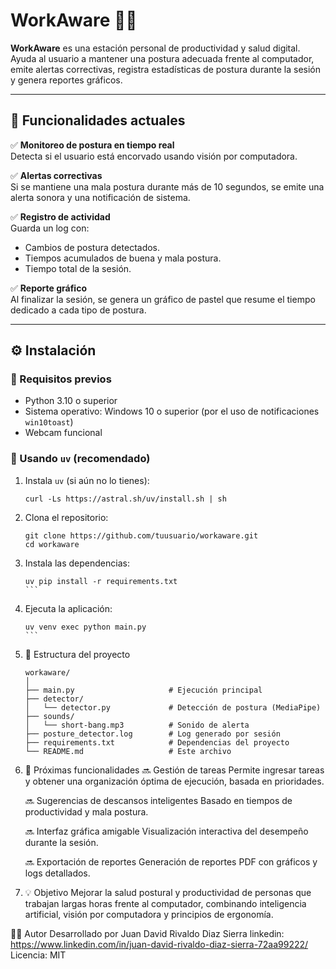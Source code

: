 # WorkAware 🧠💺

**WorkAware** es una estación personal de productividad y salud digital. Ayuda al usuario a mantener una postura adecuada frente al computador, emite alertas correctivas, registra estadísticas de postura durante la sesión y genera reportes gráficos.

---

## 📌 Funcionalidades actuales

✅ **Monitoreo de postura en tiempo real**  
Detecta si el usuario está encorvado usando visión por computadora.

✅ **Alertas correctivas**  
Si se mantiene una mala postura durante más de 10 segundos, se emite una alerta sonora y una notificación de sistema.

✅ **Registro de actividad**  
Guarda un log con:
- Cambios de postura detectados.
- Tiempos acumulados de buena y mala postura.
- Tiempo total de la sesión.

✅ **Reporte gráfico**  
Al finalizar la sesión, se genera un gráfico de pastel que resume el tiempo dedicado a cada tipo de postura.

---

## ⚙️ Instalación

### 🔄 Requisitos previos

- Python 3.10 o superior
- Sistema operativo: Windows 10 o superior (por el uso de notificaciones `win10toast`)
- Webcam funcional

### 🧪 Usando `uv` (recomendado)

1. Instala `uv` (si aún no lo tienes):

   ```
   curl -Ls https://astral.sh/uv/install.sh | sh
   ```
2. Clona el repositorio:
    ```
    git clone https://github.com/tuusuario/workaware.git
    cd workaware
    ```

3. Instala las dependencias:

    ````
    uv pip install -r requirements.txt
    ```
4. Ejecuta la aplicación:
    ````
    uv venv exec python main.py
    ```
5. 📁 Estructura del proyecto
    ````
    workaware/
    │
    ├── main.py                     # Ejecución principal
    ├── detector/
    │   └── detector.py             # Detección de postura (MediaPipe)
    ├── sounds/
    │   └── short-bang.mp3          # Sonido de alerta
    ├── posture_detector.log        # Log generado por sesión
    ├── requirements.txt            # Dependencias del proyecto
    └── README.md                   # Este archivo
    ````
6. 🚀 Próximas funcionalidades
    🔜 Gestión de tareas
    Permite ingresar tareas y obtener una organización óptima de ejecución, basada en prioridades.

    🔜 Sugerencias de descansos inteligentes
    Basado en tiempos de productividad y mala postura.

    🔜 Interfaz gráfica amigable
    Visualización interactiva del desempeño durante la sesión.

    🔜 Exportación de reportes
    Generación de reportes PDF con gráficos y logs detallados.

7. 💡 Objetivo
    Mejorar la salud postural y productividad de personas que trabajan largas horas frente al computador, combinando inteligencia artificial, visión por computadora y principios de ergonomía.

👨‍💻 Autor
    Desarrollado por Juan David Rivaldo Diaz Sierra
    linkedin: https://www.linkedin.com/in/juan-david-rivaldo-diaz-sierra-72aa99222/ 
    Licencia: MIT